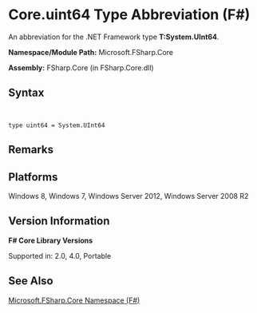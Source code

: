 # Core.uint64 Type Abbreviation (F#)

An abbreviation for the .NET Framework type **T:System.UInt64**.

**Namespace/Module Path:** Microsoft.FSharp.Core

**Assembly:** FSharp.Core (in FSharp.Core.dll)


## Syntax


```


type uint64 = System.UInt64

```



## Remarks

## Platforms
Windows 8, Windows 7, Windows Server 2012, Windows Server 2008 R2


## Version Information
**F# Core Library Versions**

Supported in: 2.0, 4.0, Portable




## See Also
[Microsoft.FSharp.Core Namespace &#40;F&#35;&#41;](Microsoft.FSharp.Core-Namespace-%28FSharp%29.md)

